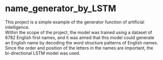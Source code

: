# name_generator_by_LSTM


This project is a simple example of the generator function of artificial intelligence. <br>
Within the scope of the project, the model was trained using a dataset of 6782 English first names, and it was aimed that this model could generate an English name by decoding the word structure patterns of English names. 
Since the order and position of the letters in the names are important, the bi-directional LSTM model was used.
